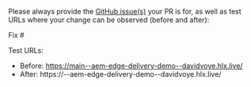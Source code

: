 Please always provide the [GitHub issue(s)](../issues) your PR is for, as well as test URLs where your change can be observed (before and after):

Fix #<gh-issue-id>

Test URLs:
- Before: https://main--aem-edge-delivery-demo--davidvoye.hlx.live/
- After: https://<branch>--aem-edge-delivery-demo--davidvoye.hlx.live/
